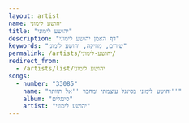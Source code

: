 ```yaml
---
layout: artist
name: יהושע לימוני
title: "יהושע לימוני"
description: "דף האמן יהושע לימוני"
keywords: "שירים, מוזיקה, יהושע לימוני"
permalink: /artists/יהושע-לימוני/
redirect_from:
  - /artists/list/יהושע לימוני
songs:
  - number: "33085"
    name: "יהושע לימוני בסינגל עוצמתי ומחבר ''אל תוותר''"
    album: "סינגלים"
    artist: "יהושע לימוני"
---
```

